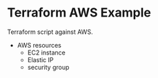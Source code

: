 # Terraform AWS Example

Terraform script against AWS. 

- AWS resources
    - EC2 instance
    - Elastic IP
    - security group
